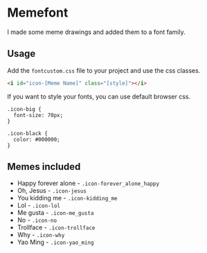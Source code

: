 # Memefont

I made some meme drawings and added them to a font family.

## Usage

Add the ``fontcustom.css`` file to your project and use the css classes.

```html
<i id="icon-[Meme Name]" class="[style]"></i>
```

If you want to style your fonts, you can use default browser css.

```less
.icon-big {
  font-size: 70px;
}

.icon-black {
  color: #000000;
}
```

## Memes included

* Happy forever alone - ``.icon-forever_alone_happy``
* Oh, Jesus - ``.icon-jesus``
* You kidding me - ``.icon-kidding_me``
* Lol - ``.icon-lol``
* Me gusta - ``.icon-me_gusta``
* No - ``.icon-no``
* Trollface - ``.icon-trollface``
* Why - ``.icon-why``
* Yao Ming - ``.icon-yao_ming``
